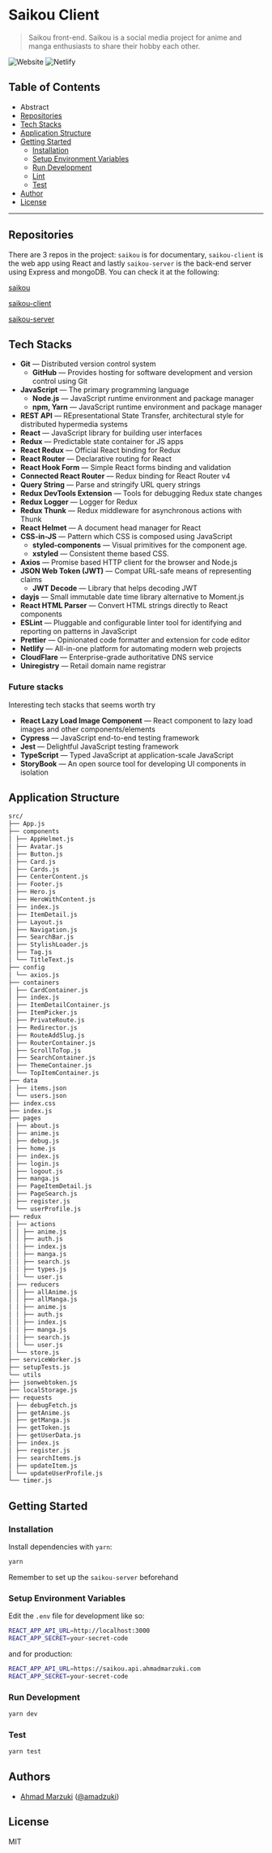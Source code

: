 # Saikou Client

> Saikou front-end. Saikou is a social media project for anime and manga enthusiasts to share their hobby each other.

![Website](https://img.shields.io/website?down_color=red&down_message=offline&style=for-the-badge&up_color=green&up_message=online&url=https%3A%2F%2Fsaikou.ahmadmarzuki.com)
![Netlify](https://img.shields.io/netlify/b4f1007d-767e-4500-8d6f-9cabbe93f20e?style=for-the-badge)

## Table of Contents

- Abstract
- [Repositories](#repositories)
- [Tech Stacks](#tech-stacks)
- [Application Structure](#application-structure)
- [Getting Started](#getting-started)
  - [Installation](#installation)
  - [Setup Environment Variables](#setup-environment-variables)
  - [Run Development](#run-development)
  - [Lint](#lint)
  - [Test](#test)
- [Author](#author)
- [License](#license)

---

## Repositories

There are 3 repos in the project: `saikou` is for documentary, `saikou-client` is the web app using React and lastly `saikou-server` is the back-end server using Express and mongoDB. You can check it at the following:

[saikou](https://github.com/amadzuki/saikou)

[saikou-client](https://github.com/amadzuki/saikou-client)

[saikou-server](https://github.com/amadzuki/saikou-server)

## Tech Stacks

- **Git** — Distributed version control system
  - **GitHub** — Provides hosting for software development and version control using Git
- **JavaScript** — The primary programming language
  - **Node.js** — JavaScript runtime environment and package manager
  - **npm, Yarn** — JavaScript runtime environment and package manager
- **REST API** — REpresentational State Transfer, architectural style for distributed hypermedia systems
- **React** — JavaScript library for building user interfaces
- **Redux** — Predictable state container for JS apps
- **React Redux** — Official React binding for Redux
- **React Router** — Declarative routing for React
- **React Hook Form** — Simple React forms binding and validation
- **Connected React Router** — Redux binding for React Router v4
- **Query String** — Parse and stringify URL query strings
- **Redux DevTools Extension** ­— Tools for debugging Redux state changes
- **Redux Logger** ­— Logger for Redux
- **Redux Thunk** — Redux middleware for asynchronous actions with Thunk
- **React Helmet** — A document head manager for React
- **CSS-in-JS** — Pattern which CSS is composed using JavaScript
  - **styled-components** — Visual primitives for the component age.
  - **xstyled** — Consistent theme based CSS.
- **Axios** — Promise based HTTP client for the browser and Node.js
- **JSON Web Token (JWT)** — Compat URL-safe means of representing claims
  - **JWT Decode** — Library that helps decoding JWT
- **dayjs** — Small immutable date time library alternative to Moment.js
- **React HTML Parser** — Convert HTML strings directly to React components
- **ESLint** — Pluggable and configurable linter tool for identifying and reporting on patterns in JavaScript
- **Prettier** — Opinionated code formatter and extension for code editor
- **Netlify** — All-in-one platform for automating modern web projects
- **CloudFlare** — Enterprise-grade authoritative DNS service
- **Uniregistry** — Retail domain name registrar

### Future stacks

Interesting tech stacks that seems worth try

- **React Lazy Load Image Component** — React component to lazy load images and other components/elements
- **Cypress** — JavaScript end-to-end testing framework
- **Jest** — Delightful JavaScript testing framework
- **TypeScript** — Typed JavaScript at application-scale JavaScript
- **StoryBook** — An open source tool for developing UI components in isolation

## Application Structure

```sh
src/
├── App.js
├── components
│ ├── AppHelmet.js
│ ├── Avatar.js
│ ├── Button.js
│ ├── Card.js
│ ├── Cards.js
│ ├── CenterContent.js
│ ├── Footer.js
│ ├── Hero.js
│ ├── HeroWithContent.js
│ ├── index.js
│ ├── ItemDetail.js
│ ├── Layout.js
│ ├── Navigation.js
│ ├── SearchBar.js
│ ├── StylishLoader.js
│ ├── Tag.js
│ └── TitleText.js
├── config
│ └── axios.js
├── containers
│ ├── CardContainer.js
│ ├── index.js
│ ├── ItemDetailContainer.js
│ ├── ItemPicker.js
│ ├── PrivateRoute.js
│ ├── Redirector.js
│ ├── RouteAddSlug.js
│ ├── RouterContainer.js
│ ├── ScrollToTop.js
│ ├── SearchContainer.js
│ ├── ThemeContainer.js
│ └── TopItemContainer.js
├── data
│ ├── items.json
│ └── users.json
├── index.css
├── index.js
├── pages
│ ├── about.js
│ ├── anime.js
│ ├── debug.js
│ ├── home.js
│ ├── index.js
│ ├── login.js
│ ├── logout.js
│ ├── manga.js
│ ├── PageItemDetail.js
│ ├── PageSearch.js
│ ├── register.js
│ └── userProfile.js
├── redux
│ ├── actions
│ │ ├── anime.js
│ │ ├── auth.js
│ │ ├── index.js
│ │ ├── manga.js
│ │ ├── search.js
│ │ ├── types.js
│ │ └── user.js
│ ├── reducers
│ │ ├── allAnime.js
│ │ ├── allManga.js
│ │ ├── anime.js
│ │ ├── auth.js
│ │ ├── index.js
│ │ ├── manga.js
│ │ ├── search.js
│ │ └── user.js
│ └── store.js
├── serviceWorker.js
├── setupTests.js
└── utils
├── jsonwebtoken.js
├── localStorage.js
├── requests
│ ├── debugFetch.js
│ ├── getAnime.js
│ ├── getManga.js
│ ├── getToken.js
│ ├── getUserData.js
│ ├── index.js
│ ├── register.js
│ ├── searchItems.js
│ ├── updateItem.js
│ └── updateUserProfile.js
└── timer.js
```

## Getting Started

### Installation

Install dependencies with `yarn`:

```sh
yarn
```

Remember to set up the `saikou-server` beforehand

### Setup Environment Variables

Edit the `.env` file for development like so:

```sh
REACT_APP_API_URL=http://localhost:3000
REACT_APP_SECRET=your-secret-code
```

and for production:

```sh
REACT_APP_API_URL=https://saikou.api.ahmadmarzuki.com
REACT_APP_SECRET=your-secret-code
```

### Run Development

```sh
yarn dev
```

### Test

```sh
yarn test
```

## Authors

- [Ahmad Marzuki](https://ahmadmarzuki.com) ([@amadzuki](https://github.com/amadzuki))

## License

MIT
